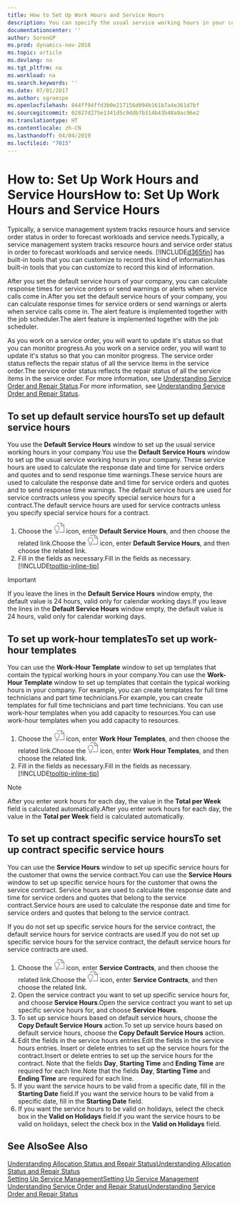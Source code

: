 ```yaml
---
title: How to Set Up Work Hours and Service Hours
description: You can specify the usual service working hours in your company. These service hours are used to calculate the response date and time for service orders and quotes, and to send response time warnings.
documentationcenter: ''
author: SorenGP
ms.prod: dynamics-nav-2018
ms.topic: article
ms.devlang: na
ms.tgt_pltfrm: na
ms.workload: na
ms.search.keywords: ''
ms.date: 07/01/2017
ms.author: sgroespe
ms.openlocfilehash: 044ff94ffd3b0e217156d094b161b7a4e361d7bf
ms.sourcegitcommit: 02827d275e1341d5c9ddb7b314b43b48a9ac96e2
ms.translationtype: HT
ms.contentlocale: zh-CN
ms.lasthandoff: 04/04/2019
ms.locfileid: "7015"
---
```

# <a name="how-to-set-up-work-hours-and-service-hours"></a><span data-ttu-id="28030-104">How to: Set Up Work Hours and Service Hours</span><span class="sxs-lookup"><span data-stu-id="28030-104">How to: Set Up Work Hours and Service Hours</span></span>
<span data-ttu-id="28030-105">Typically, a service management system tracks resource hours and service order status in order to forecast workloads and service needs.</span><span class="sxs-lookup"><span data-stu-id="28030-105">Typically, a service management system tracks resource hours and service order status in order to forecast workloads and service needs.</span></span> [!INCLUDE[d365fin](includes/d365fin_md.md)] <span data-ttu-id="28030-106">has built-in tools that you can customize to record this kind of information.</span><span class="sxs-lookup"><span data-stu-id="28030-106">has built-in tools that you can customize to record this kind of information.</span></span>  
  
<span data-ttu-id="28030-107">After you set the default service hours of your company, you can calculate response times for service orders or send warnings or alerts when service calls come in.</span><span class="sxs-lookup"><span data-stu-id="28030-107">After you set the default service hours of your company, you can calculate response times for service orders or send warnings or alerts when service calls come in.</span></span> <span data-ttu-id="28030-108">The alert feature is implemented together with the job scheduler.</span><span class="sxs-lookup"><span data-stu-id="28030-108">The alert feature is implemented together with the job scheduler.</span></span>   
  
<span data-ttu-id="28030-109">As you work on a service order, you will want to update it's status so that you can monitor progress.</span><span class="sxs-lookup"><span data-stu-id="28030-109">As you work on a service order, you will want to update it's status so that you can monitor progress.</span></span> <span data-ttu-id="28030-110">The service order status reflects the repair status of all the service items in the service order.</span><span class="sxs-lookup"><span data-stu-id="28030-110">The service order status reflects the repair status of all the service items in the service order.</span></span> <span data-ttu-id="28030-111">For more information, see [Understanding Service Order and Repair Status](service-order-repair-status.md).</span><span class="sxs-lookup"><span data-stu-id="28030-111">For more information, see [Understanding Service Order and Repair Status](service-order-repair-status.md).</span></span> 

## <a name="to-set-up-default-service-hours"></a><span data-ttu-id="28030-112">To set up default service hours</span><span class="sxs-lookup"><span data-stu-id="28030-112">To set up default service hours</span></span>  
<span data-ttu-id="28030-113">You use the **Default Service Hours** window to set up the usual service working hours in your company.</span><span class="sxs-lookup"><span data-stu-id="28030-113">You use the **Default Service Hours** window to set up the usual service working hours in your company.</span></span> <span data-ttu-id="28030-114">These service hours are used to calculate the response date and time for service orders and quotes and to send response time warnings.</span><span class="sxs-lookup"><span data-stu-id="28030-114">These service hours are used to calculate the response date and time for service orders and quotes and to send response time warnings.</span></span> <span data-ttu-id="28030-115">The default service hours are used for service contracts unless you specify special service hours for a contract.</span><span class="sxs-lookup"><span data-stu-id="28030-115">The default service hours are used for service contracts unless you specify special service hours for a contract.</span></span>  
  
1. <span data-ttu-id="28030-116">Choose the ![Search for Page or Report](media/ui-search/search_small.png "Search for Page or Report icon") icon, enter **Default Service Hours**, and then choose the related link.</span><span class="sxs-lookup"><span data-stu-id="28030-116">Choose the ![Search for Page or Report](media/ui-search/search_small.png "Search for Page or Report icon") icon, enter **Default Service Hours**, and then choose the related link.</span></span>  
2. <span data-ttu-id="28030-117">Fill in the fields as necessary.</span><span class="sxs-lookup"><span data-stu-id="28030-117">Fill in the fields as necessary.</span></span> [!INCLUDE[tooltip-inline-tip](includes/tooltip-inline-tip_md.md)]  
  
> [!IMPORTANT]  
>  <span data-ttu-id="28030-118">If you leave the lines in the **Default Service Hours** window empty, the default value is 24 hours, valid only for calendar working days.</span><span class="sxs-lookup"><span data-stu-id="28030-118">If you leave the lines in the **Default Service Hours** window empty, the default value is 24 hours, valid only for calendar working days.</span></span>  
  
## <a name="to-set-up-work-hour-templates"></a><span data-ttu-id="28030-119">To set up work-hour templates</span><span class="sxs-lookup"><span data-stu-id="28030-119">To set up work-hour templates</span></span>
<span data-ttu-id="28030-120">You can use the **Work-Hour Template** window to set up templates that contain the typical working hours in your company.</span><span class="sxs-lookup"><span data-stu-id="28030-120">You can use the **Work-Hour Template** window to set up templates that contain the typical working hours in your company.</span></span> <span data-ttu-id="28030-121">For example, you can create templates for full time technicians and part time technicians.</span><span class="sxs-lookup"><span data-stu-id="28030-121">For example, you can create templates for full time technicians and part time technicians.</span></span> <span data-ttu-id="28030-122">You can use work-hour templates when you add capacity to resources.</span><span class="sxs-lookup"><span data-stu-id="28030-122">You can use work-hour templates when you add capacity to resources.</span></span>  
  
1. <span data-ttu-id="28030-123">Choose the ![Search for Page or Report](media/ui-search/search_small.png "Search for Page or Report icon") icon, enter **Work Hour Templates**, and then choose the related link.</span><span class="sxs-lookup"><span data-stu-id="28030-123">Choose the ![Search for Page or Report](media/ui-search/search_small.png "Search for Page or Report icon") icon, enter **Work Hour Templates**, and then choose the related link.</span></span>  
2. <span data-ttu-id="28030-124">Fill in the fields as necessary.</span><span class="sxs-lookup"><span data-stu-id="28030-124">Fill in the fields as necessary.</span></span> [!INCLUDE[tooltip-inline-tip](includes/tooltip-inline-tip_md.md)]  
  
> [!Note]
> <span data-ttu-id="28030-125">After you enter work hours for each day, the value in the **Total per Week** field is calculated automatically.</span><span class="sxs-lookup"><span data-stu-id="28030-125">After you enter work hours for each day, the value in the **Total per Week** field is calculated automatically.</span></span>  

## <a name="to-set-up-contract-specific-service-hours"></a><span data-ttu-id="28030-126">To set up contract specific service hours</span><span class="sxs-lookup"><span data-stu-id="28030-126">To set up contract specific service hours</span></span>  
<span data-ttu-id="28030-127">You can use the **Service Hours** window to set up specific service hours for the customer that owns the service contract.</span><span class="sxs-lookup"><span data-stu-id="28030-127">You can use the **Service Hours** window to set up specific service hours for the customer that owns the service contract.</span></span> <span data-ttu-id="28030-128">Service hours are used to calculate the response date and time for service orders and quotes that belong to the service contract.</span><span class="sxs-lookup"><span data-stu-id="28030-128">Service hours are used to calculate the response date and time for service orders and quotes that belong to the service contract.</span></span>  
  
<span data-ttu-id="28030-129">If you do not set up specific service hours for the service contract, the default service hours for service contracts are used.</span><span class="sxs-lookup"><span data-stu-id="28030-129">If you do not set up specific service hours for the service contract, the default service hours for service contracts are used.</span></span>  
  
1. <span data-ttu-id="28030-130">Choose the ![Search for Page or Report](media/ui-search/search_small.png "Search for Page or Report icon") icon, enter **Service Contracts**, and then choose the related link.</span><span class="sxs-lookup"><span data-stu-id="28030-130">Choose the ![Search for Page or Report](media/ui-search/search_small.png "Search for Page or Report icon") icon, enter **Service Contracts**, and then choose the related link.</span></span>  
2. <span data-ttu-id="28030-131">Open the service contract you want to set up specific service hours for, and choose **Service Hours**.</span><span class="sxs-lookup"><span data-stu-id="28030-131">Open the service contract you want to set up specific service hours for, and choose **Service Hours**.</span></span>  
4. <span data-ttu-id="28030-132">To set up service hours based on default service hours, choose the **Copy Default Service Hours** action.</span><span class="sxs-lookup"><span data-stu-id="28030-132">To set up service hours based on default service hours, choose the **Copy Default Service Hours** action.</span></span>  
5. <span data-ttu-id="28030-133">Edit the fields in the service hours entries.</span><span class="sxs-lookup"><span data-stu-id="28030-133">Edit the fields in the service hours entries.</span></span> <span data-ttu-id="28030-134">Insert or delete entries to set up the service hours for the contract.</span><span class="sxs-lookup"><span data-stu-id="28030-134">Insert or delete entries to set up the service hours for the contract.</span></span> <span data-ttu-id="28030-135">Note that the fields **Day**, **Starting Time** and **Ending Time** are required for each line.</span><span class="sxs-lookup"><span data-stu-id="28030-135">Note that the fields **Day**, **Starting Time** and **Ending Time** are required for each line.</span></span>  
6. <span data-ttu-id="28030-136">If you want the service hours to be valid from a specific date, fill in the **Starting Date** field.</span><span class="sxs-lookup"><span data-stu-id="28030-136">If you want the service hours to be valid from a specific date, fill in the **Starting Date** field.</span></span>  
7. <span data-ttu-id="28030-137">If you want the service hours to be valid on holidays, select the check box in the **Valid on Holidays** field.</span><span class="sxs-lookup"><span data-stu-id="28030-137">If you want the service hours to be valid on holidays, select the check box in the **Valid on Holidays** field.</span></span>  

## <a name="see-also"></a><span data-ttu-id="28030-138">See Also</span><span class="sxs-lookup"><span data-stu-id="28030-138">See Also</span></span>  
[<span data-ttu-id="28030-139">Understanding Allocation Status and Repair Status</span><span class="sxs-lookup"><span data-stu-id="28030-139">Understanding Allocation Status and Repair Status</span></span>](service-allocation-status-and-repair-status.md)  
[<span data-ttu-id="28030-140">Setting Up Service Management</span><span class="sxs-lookup"><span data-stu-id="28030-140">Setting Up Service Management</span></span>](service-setup-service.md)  
[<span data-ttu-id="28030-141">Understanding Service Order and Repair Status</span><span class="sxs-lookup"><span data-stu-id="28030-141">Understanding Service Order and Repair Status</span></span>](service-order-repair-status.md)  
